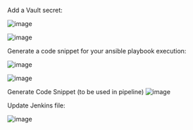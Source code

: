 
Add a Vault secret:  

![image](https://github.com/gurubamal/project_work-Industry-Grade-Project-2/assets/99092495/cb841e09-5f5f-4eaa-a631-3cfcdac2014d)

![image](https://github.com/gurubamal/project_work-Industry-Grade-Project-2/assets/99092495/7be32fb3-b721-4148-966c-105b7112e0c9)


Generate a code snippet for your ansible playbook execution:

![image](https://github.com/gurubamal/project_work-Industry-Grade-Project-2/assets/99092495/dfa54912-9396-4030-aa42-87ed2d8740e4)

![image](https://github.com/gurubamal/project_work-Industry-Grade-Project-2/assets/99092495/0ef329b8-10bb-4ed6-8d40-639f7a038660)

Generate Code Snippet (to be used in pipeline) 
![image](https://github.com/gurubamal/project_work-Industry-Grade-Project-2/assets/99092495/b4d9c23c-e59b-47bc-8ec0-aac5ead14d7b)

Update Jenkins file:

![image](https://github.com/gurubamal/project_work-Industry-Grade-Project-2/assets/99092495/05d4748b-fc4d-49c2-af56-6657cd341d4e)



